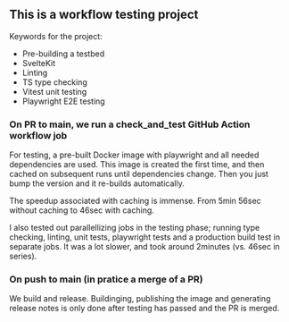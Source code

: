 ## This is a workflow testing project

Keywords for the project:
 - Pre-building a testbed
 - SvelteKit
 - Linting
 - TS type checking
 - Vitest unit testing
 - Playwright E2E testing

### On PR to main, we run a check_and_test GitHub Action workflow job
For testing, a pre-built Docker image with playwright and all needed dependencies are used. This image is created the first time, and then cached on subsequent runs until dependencies change. Then you just bump the version and it re-builds automatically.

The speedup associated with caching is immense. From 5min 56sec without caching to 46sec with caching.

I also tested out parallellizing jobs in the testing phase; running type checking, linting, unit tests, playwright tests and a production build test in separate jobs. It was a lot slower, and took around 2minutes (vs. 46sec in series).

### On push to main (in pratice a merge of a PR)
We build and release. Buildinging, publishing the image and generating release notes is only done after testing has passed and the PR is merged.

